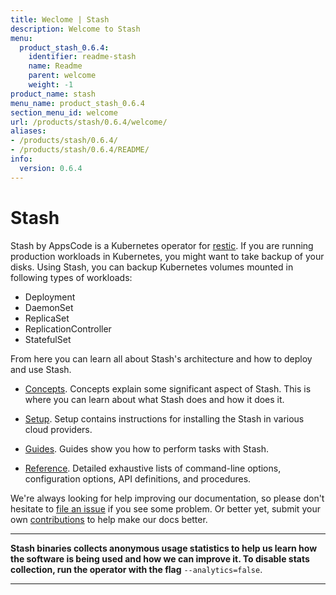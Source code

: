 ```yaml
---
title: Weclome | Stash
description: Welcome to Stash
menu:
  product_stash_0.6.4:
    identifier: readme-stash
    name: Readme
    parent: welcome
    weight: -1
product_name: stash
menu_name: product_stash_0.6.4
section_menu_id: welcome
url: /products/stash/0.6.4/welcome/
aliases:
- /products/stash/0.6.4/
- /products/stash/0.6.4/README/
info:
  version: 0.6.4
---
```


# Stash
 Stash by AppsCode is a Kubernetes operator for [restic](https://restic.net). If you are running production workloads in Kubernetes, you might want to take backup of your disks. Using Stash, you can backup Kubernetes volumes mounted in following types of workloads:

- Deployment
- DaemonSet
- ReplicaSet
- ReplicationController
- StatefulSet

From here you can learn all about Stash's architecture and how to deploy and use Stash.

- [Concepts](/products/stash/0.6.4/concepts/). Concepts explain some significant aspect of Stash. This is where you can learn about what Stash does and how it does it.

- [Setup](/products/stash/0.6.4/setup/). Setup contains instructions for installing
  the Stash in various cloud providers.

- [Guides](/products/stash/0.6.4/guides/). Guides show you how to perform tasks with Stash.

- [Reference](/products/stash/0.6.4/reference/). Detailed exhaustive lists of
command-line options, configuration options, API definitions, and procedures.

We're always looking for help improving our documentation, so please don't hesitate to [file an issue](https://github.com/appscode/stash/issues/new) if you see some problem. Or better yet, submit your own [contributions](/products/stash/0.6.4/CONTRIBUTING) to help
make our docs better.

---

**Stash binaries collects anonymous usage statistics to help us learn how the software is being used and how we can improve it. To disable stats collection, run the operator with the flag** `--analytics=false`.

---
